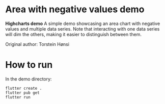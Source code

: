 # Area with negative values demo

**Highcharts demo**
A simple demo showcasing an area chart with negative values and multiple
        data series. Note that interacting with one data series will dim the
        others, making it easier to distinguish between them.

Original author: Torstein Hønsi

# How to run

In the demo directory:

```
flutter create .
flutter pub get
flutter run
```

